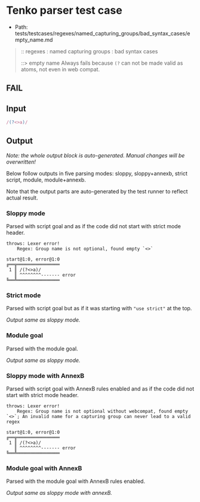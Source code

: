 # Tenko parser test case

- Path: tests/testcases/regexes/named_capturing_groups/bad_syntax_cases/empty_name.md

> :: regexes : named capturing groups : bad syntax cases
>
> ::> empty name
Always fails because `(?` can not be made valid as atoms, not even in web compat.

## FAIL

## Input

`````js
/(?<>a)/
`````

## Output

_Note: the whole output block is auto-generated. Manual changes will be overwritten!_

Below follow outputs in five parsing modes: sloppy, sloppy+annexb, strict script, module, module+annexb.

Note that the output parts are auto-generated by the test runner to reflect actual result.

### Sloppy mode

Parsed with script goal and as if the code did not start with strict mode header.

`````
throws: Lexer error!
    Regex: Group name is not optional, found empty `<>`

start@1:0, error@1:0
╔══╦════════════════
 1 ║ /(?<>a)/
   ║ ^^^^^^^^------- error
╚══╩════════════════

`````

### Strict mode

Parsed with script goal but as if it was starting with `"use strict"` at the top.

_Output same as sloppy mode._

### Module goal

Parsed with the module goal.

_Output same as sloppy mode._

### Sloppy mode with AnnexB

Parsed with script goal with AnnexB rules enabled and as if the code did not start with strict mode header.

`````
throws: Lexer error!
    Regex: Group name is not optional without webcompat, found empty `<>`; An invalid name for a capturing group can never lead to a valid regex

start@1:0, error@1:0
╔══╦════════════════
 1 ║ /(?<>a)/
   ║ ^^^^^^^^------- error
╚══╩════════════════

`````

### Module goal with AnnexB

Parsed with the module goal with AnnexB rules enabled.

_Output same as sloppy mode with annexB._

